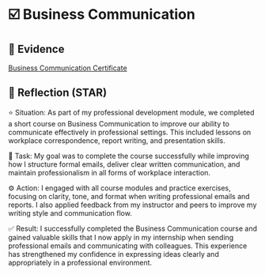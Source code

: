 # ☑️ Business Communication

## 📎 Evidence
[Business Communication Certificate](./evidence/business-communication.pdf)

## 💬 Reflection (STAR)
⭐ Situation:
As part of my professional development module, we completed a short course on Business Communication to improve our ability to communicate effectively in professional settings. This included lessons on workplace correspondence, report writing, and presentation skills.

🎯 Task:
My goal was to complete the course successfully while improving how I structure formal emails, deliver clear written communication, and maintain professionalism in all forms of workplace interaction.

⚙️ Action:
I engaged with all course modules and practice exercises, focusing on clarity, tone, and format when writing professional emails and reports. I also applied feedback from my instructor and peers to improve my writing style and communication flow.

✅ Result:
I successfully completed the Business Communication course and gained valuable skills that I now apply in my internship when sending professional emails and communicating with colleagues. This experience has strengthened my confidence in expressing ideas clearly and appropriately in a professional environment.
